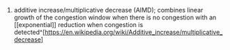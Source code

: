 1. additive increase/multiplicative decrease (AIMD); combines linear growth of the congestion window when there is no congestion with an [[exponential]] reduction when congestion is detected^[https://en.wikipedia.org/wiki/Additive_increase/multiplicative_decrease]